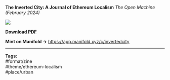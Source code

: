 **The Inverted City: A Journal of Ethereum Localism**
*The Open Machine (February 2024)*

![](assets/invertedcity.jpg)

**[Download PDF](assets/invertedCity_digital.pdf)**

**Mint on Manifold ->** https://app.manifold.xyz/c/invertedcity

---

**Tags:**  
#format/zine   
#theme/ethereum-localism   
#place/urban 
